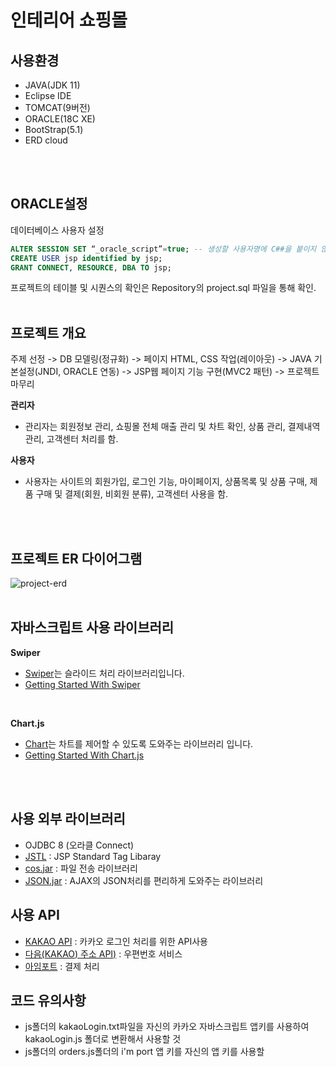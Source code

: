 # 인테리어 쇼핑몰

## 사용환경
- JAVA(JDK 11)
- Eclipse IDE
- TOMCAT(9버전)
- ORACLE(18C XE)
- BootStrap(5.1)
- ERD cloud
<br/>
<br/>

## ORACLE설정
데이터베이스 사용자 설정
```sql
ALTER SESSION SET “_oracle_script”=true; -- 생성할 사용자명에 C##을 붙이지 않기위해서 사용
CREATE USER jsp identified by jsp;
GRANT CONNECT, RESOURCE, DBA TO jsp;
```
프로젝트의 테이블 및 시퀀스의 확인은 Repository의 project.sql 파일을 통해 확인.
<br/>
<br/>

## 프로젝트 개요
주제 선정 -> DB 모델링(정규화) -> 페이지 HTML, CSS 작업(레이아웃) -> JAVA 기본설정(JNDI, ORACLE 연동) -> JSP웹 페이지 기능 구현(MVC2 패턴) -> 프로젝트 마무리
<br/>

**관리자**
- 관리자는 회원정보 관리, 쇼핑몰 전체 매출 관리 및 차트 확인, 상품 관리, 결제내역 관리, 고객센터 처리를 함.

**사용자**
- 사용자는 사이트의 회원가입, 로그인 기능, 마이페이지, 상품목록 및 상품 구매, 제품 구매 및 결제(회원, 비회원 분류), 고객센터 사용을 함.
<br/>
<br/>

## 프로젝트 ER 다이어그램
![project-erd](https://user-images.githubusercontent.com/95058915/175250586-d02c327f-a767-4a8e-8f06-07899a42ccb2.png)
<br/>
<br/>

## 자바스크립트 사용 라이브러리
**Swiper**
- [Swiper](https://swiperjs.com/)는 슬라이드 처리 라이브러리입니다.
- [Getting Started With Swiper](https://swiperjs.com/get-started)
<br/>

**Chart.js**
- [Chart](https://www.chartjs.org/)는 차트를 제어할 수 있도록 도와주는 라이브러리 입니다.
- [Getting Started With Chart.js](https://www.chartjs.org/docs/latest/getting-started/)
<br/>
<br/>


## 사용 외부 라이브러리
- OJDBC 8 (오라클 Connect)
- [JSTL](https://tomcat.apache.org/download-taglibs.cgi) : JSP Standard Tag Libaray
- [cos.jar](http://www.servlets.com/) : 파일 전송 라이브러리
- [JSON.jar](https://github.com/stleary/JSON-java) : AJAX의 JSON처리를 편리하게 도와주는 라이브러리

## 사용 API
- [KAKAO API](https://developers.kakao.com/) : 카카오 로그인 처리를 위한 API사용
- [다음(KAKAO) 주소 API)](https://postcode.map.daum.net/guide) : 우편번호 서비스
- [아임포트](https://www.iamport.kr/) : 결제 처리

## 코드 유의사항
- js폴더의 kakaoLogin.txt파일을 자신의 카카오 자바스크립트 앱키를 사용하여 kakaoLogin.js 폴더로 변환해서 사용할 것
- js폴더의 orders.js폴더의 i'm port 앱 키를 자신의 앱 키를 사용할 
